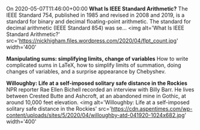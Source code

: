 <!--['20200508T0728', 'https://nhigham.com/2020/05/07/what-is-ieee-standard-arithmetic/']-->
On 2020-05-07T11:46:00+00:00
**What Is IEEE Standard Arithmetic?**
The IEEE Standard 754, published in 1985 and revised in 2008 and 2019, is a standard for binary and decimal floating-point arithmetic. The standard for decimal arithmetic (IEEE Standard 854) was se…
<img alt='What Is IEEE Standard Arithmetic?' src='https://nickhigham.files.wordpress.com/2020/04/flpt_count.jpg' width='400'</img>
<!--['20200507T2259', 'https://www.johndcook.com/blog/2020/05/06/manipulating-sums/']-->
**Manipulating sums: simplifying limits, change of variables**
How to write complicated sums in LaTeX, how to simplify limits of summation, doing changes of variables, and a surprise appearance by Chebyshev.
<!--['20200504T2120', 'https://www.aspentimes.com/news/willoughby-life-at-a-self-imposed-solitary-safe-distance-in-the-rockies/']-->
**Willoughby: Life at a self-imposed solitary safe distance in the Rockies**
NPR reporter Rae Ellen Bichell recorded an interview with Billy Barr. He lives between Crested Butte and Ashcroft, at an abandoned mine in Gothic, at around 10,000 feet elevation.
<img alt='Willoughby: Life at a self-imposed solitary safe distance in the Rockies' src='https://cdn.aspentimes.com/wp-content/uploads/sites/5/2020/04/willoughby-atd-041920-1024x682.jpg' width='400'</img>
